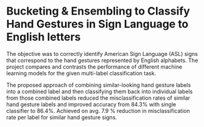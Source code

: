 # Bucketing & Ensembling to Classify Hand Gestures in Sign Language to English letters

The objective was to correctly identify American Sign Language (ASL) signs that correspond to the hand gestures represented by English alphabets. The project compares and contrasts the performance of different machine learning models for the given multi-label classification task. 

The proposed approach of combining similar-looking hand gesture labels into a combined label and then classifying them back into individual labels from those combined labels reduced the misclassification rates of similar hand gesture labels and improved accuracy from 84.3% with single classifier to 86.4%.
Achieved on avg. 7.9 % reduction in misclassification rate per label for similar hand gesture signs.
